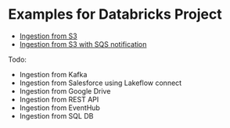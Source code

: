 # Examples for Databricks Project

-  [Ingestion from S3](./ingest-s3)
-  [Ingestion from S3 with SQS notification](./s3_sqs)

Todo: 
- Ingestion from Kafka
- Ingestion from Salesforce using Lakeflow connect
- Ingestion from Google Drive
- Ingestion from REST API
- Ingestion from EventHub
- Ingestion from SQL DB
